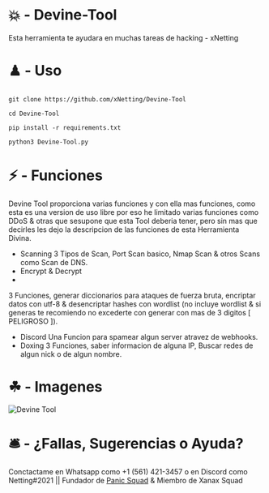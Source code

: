 # 💥 - Devine-Tool

Esta herramienta te ayudara en muchas tareas de hacking - xNetting

# ♟ - Uso 

```

git clone https://github.com/xNetting/Devine-Tool

cd Devine-Tool

pip install -r requirements.txt

python3 Devine-Tool.py

```


# ⚡ - Funciones

Devine Tool proporciona varias funciones y con ella mas funciones, como esta es una version de uso libre por eso he limitado varias funciones como DDoS & otras que sesupone que esta Tool deberia tener, pero sin mas que decirles les dejo la descripcion de las funciones de esta Herramienta Divina.
- Scanning
3 Tipos de Scan, Port Scan basico, Nmap Scan & otros Scans como Scan de DNS.
- Encrypt & Decrypt
- 
3 Funciones, generar diccionarios para ataques de fuerza bruta, encriptar datos con utf-8 & desencriptar hashes con wordlist (no incluye wordlist & si generas te recomiendo no excederte con generar con mas de 3 digitos [ PELIGROSO ]).
- Discord 
Una Funcion para spamear algun server atravez de webhooks.
- Doxing
3 Funciones, saber informacion de alguna IP, Buscar redes de algun nick o de algun nombre.

# ☘ - Imagenes

![Devine Tool](https://cdn.discordapp.com/attachments/753459740335538272/862684413959733268/unknown.png)

# 🛎 - ¿Fallas, Sugerencias o Ayuda?

Conctactame en Whatsapp como +1 (561) 421-3457 o en Discord como Netting#2021 || Fundador de [Panic Squad](https://discord.gg/b2WDdTnGbA) & Miembro de Xanax Squad

